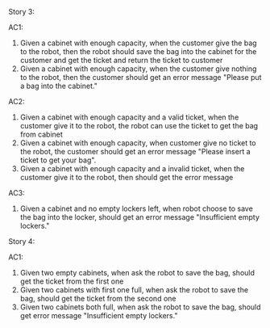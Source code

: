 Story 3:

AC1:

1. Given a cabinet with enough capacity, when the customer give the bag to the robot, then the robot should save the bag into the cabinet for the customer and get the ticket and return the ticket to customer
2. Given a cabinet with enough capacity, when the customer give nothing to the robot, then the customer should get an error message "Please put a bag into the cabinet."

AC2:

1. Given a cabinet with enough capacity and a valid ticket, when the customer give it to the robot, the robot can use the ticket to get the bag from cabinet
2. Given a cabinet with enough capacity, when customer give no ticket to the robot, the customer should get an error message "Please insert a ticket to get your bag".
3. Given a cabinet with enough capacity and a invalid ticket, when the customer give it to the robot, then should get the error message

AC3:

1. Given a cabinet and no empty lockers left, when robot choose to save the bag into the locker, should get an error message "Insufficient empty lockers."


Story 4:

AC1:

1. Given two empty cabinets, when ask the robot to save the bag, should get the ticket from the first one
2. Given two cabinets with first one full, when ask the robot to save the bag, should get the ticket from the second one
3. Given two cabinets both full, when ask the robot to save the bag, should get error message "Insufficient empty lockers."
